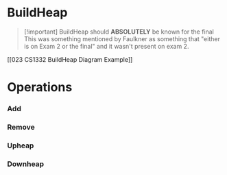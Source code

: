 
# BuildHeap
> [!important] BuildHeap should **ABSOLUTELY** be known for the final
> This was something mentioned by Faulkner as something that "either is on Exam 2 or the final" and it wasn't present on exam 2.

[[023 CS1332 BuildHeap Diagram Example]]

# Operations
### Add

### Remove

### Upheap

### Downheap